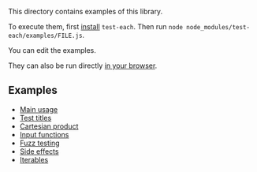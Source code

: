 This directory contains examples of this library.

To execute them, first [install](../README.md#install) `test-each`. Then run
`node node_modules/test-each/examples/FILE.js`.

You can edit the examples.

They can also be run directly
[in your browser](https://repl.it/@ehmicky/test-each).

## Examples

- [Main usage](main.js)
- [Test titles](title.js)
- [Cartesian product](cartesian.js)
- [Input functions](functions.js)
- [Fuzz testing](fuzz.js)
- [Side effects](side_effects.js)
- [Iterables](iterables.js)
